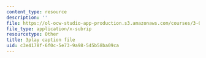 ```yaml
---
content_type: resource
description: ''
file: https://ol-ocw-studio-app-production.s3.amazonaws.com/courses/3-021j-introduction-to-modeling-and-simulation-spring-2012/c3e4178f6f0c5e739a98545b58ba09ca_d3ChB1tDMyI.vtt
file_type: application/x-subrip
resourcetype: Other
title: 3play caption file
uid: c3e4178f-6f0c-5e73-9a98-545b58ba09ca
---
```

